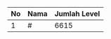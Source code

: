 | No | Nama            | Jumlah Level |
|----|-----------------|--------------|
| 1  | #    |    6615        |
